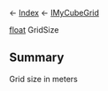 ← [Index](Api-Index) ← [IMyCubeGrid](VRage.Game.ModAPI.Ingame.IMyCubeGrid)

[float](System.Single) GridSize

## Summary

Grid size in meters

